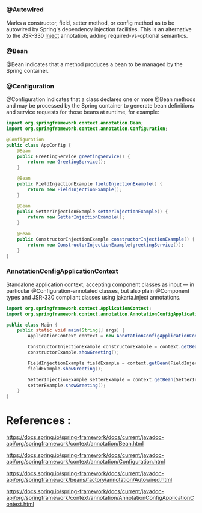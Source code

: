 # 

### @Autowired

Marks a constructor, field, setter method, or config method as to be autowired by Spring's dependency injection facilities. This is an alternative to the JSR-330 [Inject](https://jakarta.ee/specifications/platform/9/apidocs/jakarta/inject/Inject.html) annotation, adding required-vs-optional semantics.

### @Bean 

@Bean indicates that a method produces a bean to be managed by the Spring container.

### @Configuration

@Configuration indicates that a class declares one or more @Bean methods and may be processed
by the Spring container to generate bean definitions and service requests for those beans at runtime, for example:

```java
import org.springframework.context.annotation.Bean;
import org.springframework.context.annotation.Configuration;

@Configuration
public class AppConfig {
    @Bean
    public GreetingService greetingService() {
        return new GreetingService();
    }

    @Bean
    public FieldInjectionExample fieldInjectionExample() {
        return new FieldInjectionExample();
    }

    @Bean
    public SetterInjectionExample setterInjectionExample() {
        return new SetterInjectionExample();
    }

    @Bean
    public ConstructorInjectionExample constructorInjectionExample() {
        return new ConstructorInjectionExample(greetingService());
    }
}
```

### AnnotationConfigApplicationContext

Standalone application context, accepting component classes as input — in particular @Configuration-annotated classes, but also plain @Component types and JSR-330 compliant classes using jakarta.inject annotations.

```java
import org.springframework.context.ApplicationContext;
import org.springframework.context.annotation.AnnotationConfigApplicationContext;

public class Main {
    public static void main(String[] args) {
        ApplicationContext context = new AnnotationConfigApplicationContext(AppConfig.class);

        ConstructorInjectionExample constructorExample = context.getBean(ConstructorInjectionExample.class);
        constructorExample.showGreeting();

        FieldInjectionExample fieldExample = context.getBean(FieldInjectionExample.class);
        fieldExample.showGreeting();

        SetterInjectionExample setterExample = context.getBean(SetterInjectionExample.class);
        setterExample.showGreeting();
    }
}
```



# References :
https://docs.spring.io/spring-framework/docs/current/javadoc-api/org/springframework/context/annotation/Bean.html

https://docs.spring.io/spring-framework/docs/current/javadoc-api/org/springframework/context/annotation/Configuration.html

https://docs.spring.io/spring-framework/docs/current/javadoc-api/org/springframework/beans/factory/annotation/Autowired.html

https://docs.spring.io/spring-framework/docs/current/javadoc-api/org/springframework/context/annotation/AnnotationConfigApplicationContext.html
